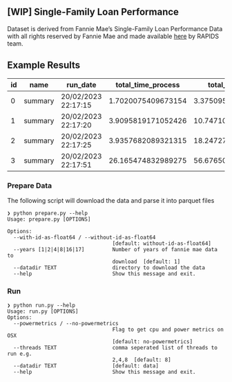 ## [WIP] Single-Family Loan Performance
Dataset is derived from Fannie Mae’s Single-Family Loan Performance Data with all rights reserved by Fannie Mae and made available [here](https://docs.rapids.ai/datasets/mortgage-data) by RAPIDS team. 
## Example Results
|id|name                         |run_date|total_time_process                           |total_time_cpu    |max_memory_usage|incremental_memory_usage|power_mW|cpu_mJ|dram_energy_sum|datadir|db    |
|------|-----------------------------|--------|---------------------------------------------|------------------|----------------|------------------------|--------|------|---------------|-------|------|
|0     |summary                      |20/02/2023 22:17:15|1.7020075409673154                           |3.375095          |333.140625      |164.25                  |12412.0 |15240 |337            |oneyear|duckdb|
|1     |summary                      |20/02/2023 22:17:20|3.9095819171052426                           |10.747104         |5862.703125     |719.53125               |6795.0  |23351 |2186           |oneyear|polars|
|2     |summary                      |20/02/2023 22:17:25|3.9357682089321315                           |18.247276999999997|1408.171875     |352.703125              |15384.0 |52811 |1078           |twoyear|duckdb|
|3     |summary                      |20/02/2023 22:17:51|26.165474832989275                           |56.67650499999999 |7933.53125      |-662.390625             |5309.0  |136470|16505          |twoyear|polars|

### Prepare Data
The following script will download the data and parse it into parquet files

```
❯ python prepare.py --help
Usage: prepare.py [OPTIONS]

Options:
  --with-id-as-float64 / --without-id-as-float64
                                  [default: without-id-as-float64]
  --years [1|2|4|8|16|17]         Number of years of fannie mae data to
                                  download  [default: 1]
  --datadir TEXT                  directory to download the data
  --help                          Show this message and exit.
```
### Run

```
❯ python run.py --help
Usage: run.py [OPTIONS]
Options:
  --powermetrics / --no-powermetrics
                                  Flag to get cpu and power metrics on OSX
                                  [default: no-powermetrics]
  --threads TEXT                  comma seperated list of threads to run e.g.
                                  2,4,8  [default: 8]
  --datadir TEXT                  [default: data]
  --help                          Show this message and exit.
```

